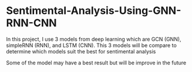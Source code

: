 # Sentimental-Analysis-Using-GNN-RNN-CNN

In this project, I use 3 models from deep learning which are GCN (GNN), simpleRNN (RNN), and LSTM (CNN). This 3 models will be compare to determine which models suit the best for sentimental analysis

Some of the model may have a best result but will be improve in the future
